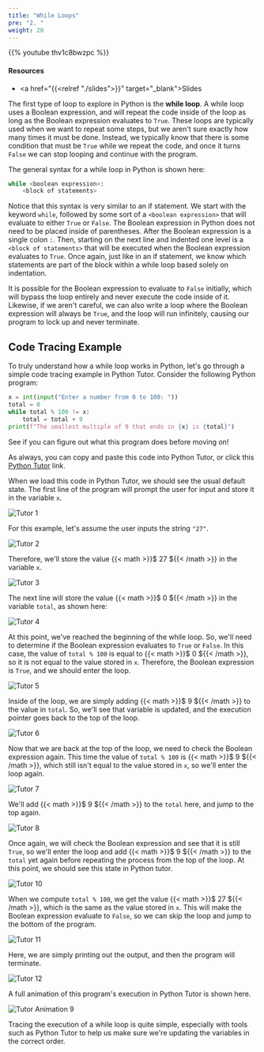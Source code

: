 ```yaml
---
title: "While Loops"
pre: "2. "
weight: 20
---
```


{{% youtube thv1c8bwzpc %}}

<!-- Old: UObqXaT2hXg -->

#### Resources

* <a href="{{<relref "./slides">}}" target="_blank">Slides</a>

The first type of loop to explore in Python is the **while loop**. A while loop uses a Boolean expression, and will repeat the code inside of the loop as long as the Boolean expression evaluates to `True`. These loops are typically used when we want to repeat some steps, but we aren't sure exactly how many times it must be done. Instead, we typically know that there is some condition that must be `True` while we repeat the code, and once it turns `False` we can stop looping and continue with the program.

The general syntax for a while loop in Python is shown here:

```python
while <boolean expression>:
    <block of statements>
```

Notice that this syntax is very similar to an if statement. We start with the keyword `while`, followed by some sort of a `<boolean expression>` that will evaluate to either `True` or `False`. The Boolean expression in Python does not need to be placed inside of parentheses. After the Boolean expression is a single colon `:`. Then, starting on the next line and indented one level is a `<block of statements>` that will be executed when the Boolean expression evaluates to `True`. Once again, just like in an if statement, we know which statements are part of the block within a while loop based solely on indentation. 

It is possible for the Boolean expression to evaluate to `False` initially, which will bypass the loop entirely and never execute the code inside of it. Likewise, if we aren't careful, we can also write a loop where the Boolean expression will always be `True`, and the loop will run infinitely, causing our program to lock up and never terminate. 

## Code Tracing Example

To truly understand how a while loop works in Python, let's go through a simple code tracing example in Python Tutor. Consider the following Python program:

```python
x = int(input("Enter a number from 0 to 100: "))
total = 0
while total % 100 != x:
    total = total + 9
print(f"The smallest multiple of 9 that ends in {x} is {total}")
```

See if you can figure out what this program does before moving on!

As always, you can copy and paste this code into Python Tutor, or click this [Python Tutor](https://pythontutor.com/visualize.html#code=x%20%3D%20int%28input%28%22Enter%20a%20number%20from%200%20to%20100%3A%20%22%29%29%0Atotal%20%3D%200%0Awhile%20total%20%25%20100%20!%3D%20x%3A%0A%20%20%20%20total%20%3D%20total%20%2B%209%0Aprint%28f%22The%20smallest%20multiple%20of%209%20that%20ends%20in%20%7Bx%7D%20is%20%7Btotal%7D%22%29&cumulative=false&curInstr=0&heapPrimitives=nevernest&mode=display&origin=opt-frontend.js&py=3&rawInputLstJSON=%5B%5D&textReferences=false) link.

When we load this code in Python Tutor, we should see the usual default state. The first line of the program will prompt the user for input and store it in the variable `x`. 

![Tutor 1](/images/05/tutor9_1.png?classes=border,shadow)

For this example, let's assume the user inputs the string `"27"`.

![Tutor 2](/images/05/tutor9_2.png?classes=border,shadow)

Therefore, we'll store the value {{< math >}}$ 27 ${{< /math >}} in the variable `x`. 

![Tutor 3](/images/05/tutor9_3.png?classes=border,shadow)

The next line will store the value {{< math >}}$ 0 ${{< /math >}} in the variable `total`, as shown here:

![Tutor 4](/images/05/tutor9_4.png?classes=border,shadow)

At this point, we've reached the beginning of the while loop. So, we'll need to determine if the Boolean expression evaluates to `True` or `False`. In this case, the value of `total % 100` is equal to {{< math >}}$ 0 ${{< /math >}}, so it is not equal to the value stored in `x`. Therefore, the Boolean expression is `True`, and we should enter the loop.

![Tutor 5](/images/05/tutor9_5.png?classes=border,shadow)

Inside of the loop, we are simply adding {{< math >}}$ 9 ${{< /math >}} to the value in `total`. So, we'll see that variable is updated, and the execution pointer goes back to the top of the loop. 

![Tutor 6](/images/05/tutor9_6.png?classes=border,shadow)

Now that we are back at the top of the loop, we need to check the Boolean expression again. This time the value of `total % 100` is {{< math >}}$ 9 ${{< /math >}}, which still isn't equal to the value stored in `x`, so we'll enter the loop again.

![Tutor 7](/images/05/tutor9_7.png?classes=border,shadow) 

We'll add {{< math >}}$ 9 ${{< /math >}} to the `total` here, and jump to the top again.

![Tutor 8](/images/05/tutor9_8.png?classes=border,shadow) 

Once again, we will check the Boolean expression and see that it is still `True`, so we'll enter the loop and add {{< math >}}$ 9 ${{< /math >}} to the `total` yet again before repeating the process from the top of the loop. At this point, we should see this state in Python tutor.

![Tutor 10](/images/05/tutor9_10.png?classes=border,shadow)

When we compute `total % 100`, we get the value {{< math >}}$ 27 ${{< /math >}}, which is the same as the value stored in `x`. This will make the Boolean expression evaluate to `False`, so we can skip the loop and jump to the bottom of the program.

![Tutor 11](/images/05/tutor9_11.png?classes=border,shadow) 

Here, we are simply printing out the output, and then the program will terminate.

![Tutor 12](/images/05/tutor9_12.png?classes=border,shadow) 

A full animation of this program's execution in Python Tutor is shown here.

![Tutor Animation 9](/images/05/tutor9.gif?classes=border,shadow)

Tracing the execution of a while loop is quite simple, especially with tools such as Python Tutor to help us make sure we're updating the variables in the correct order. 